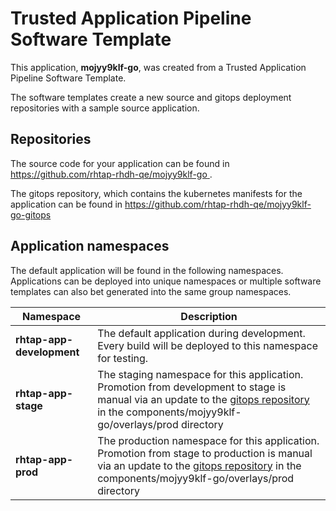 # Trusted Application Pipeline Software Template

This application, **mojyy9klf-go**, was created from a Trusted Application Pipeline Software Template.

The software templates create a new source and gitops deployment repositories with a sample source application. 

## Repositories

The source code for your application can be found in [https://github.com/rhtap-rhdh-qe/mojyy9klf-go ](https://github.com/rhtap-rhdh-qe/mojyy9klf-go ).
 
The gitops repository, which contains the kubernetes manifests for the application can be found in 
[https://github.com/rhtap-rhdh-qe/mojyy9klf-go-gitops ](https://github.com/rhtap-rhdh-qe/mojyy9klf-go-gitops ) 

## Application namespaces 

The default application will be found in the following namespaces. Applications can be deployed into unique namespaces or multiple software templates can also bet generated into the same group namespaces.  

|  Namespace   |  Description   |  
| -------- | -------- |   
| **rhtap-app-development** | The default application during development. Every build will be deployed to this namespace for testing. | 
| **rhtap-app-stage** | The staging namespace for this application. Promotion from development to stage is manual via an update to the [gitops repository](https://github.com/rhtap-rhdh-qe/mojyy9klf-go-gitops ) in the components/mojyy9klf-go/overlays/prod directory |  
| **rhtap-app-prod** | The production namespace for this application. Promotion from stage to production is manual via an update to the [gitops repository](https://github.com/rhtap-rhdh-qe/mojyy9klf-go-gitops ) in the components/mojyy9klf-go/overlays/prod directory | 